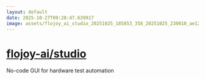 ```yaml
---
layout: default
date: 2025-10-27T09:28:47.639917
image: assets/flojoy_ai_studio_20251025_185853_358_20251025_230010_ae12d6--20251026T010047557--cropped.png
---
```


# [flojoy-ai/studio](https://github.com/flojoy-ai/studio/)

No-code GUI for hardware test automation
